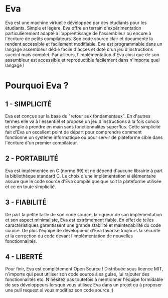 # Eva

Eva est une machine virtuelle développée par des étudiants pour les étudiants. Simple et légère, Eva offre un terrain d'expérimentation particulièrement adapté à l'apprentissage de l'assembleur ou encore à l'écriture de petits compilateurs. Son code source clair et documenté la rendent accessible et facilement modifiable. Eva est programmable dans un langage assembleur dédié facile d'accès et doté d'un jeu d'instructions succint mais complet. Par ailleurs, l'implémentation d'Eva ainsi que de son assembleur est accessible et reproductible facilement dans n'importe quel langage !


# Pourquoi Eva ?

## 1 - SIMPLICITÉ

Eva est conçue sur la base du "retour aux fondamentaux". En d'autres termes elle va à l'essentiel et propose un jeu d'instructions à la fois concis et simple à prendre en main sans fonctionnalités superflus. Cette simplicité fait d'Eva un excellent point de départ pour comprendre comment fonctionne un système informatique ou pour servir de plateforme cible dans l'écriture d'un premier compilateur.

## 2 - PORTABILITÉ

Eva est implémentée en C (norme 99) et ne dépend d'aucune librairie à part la bibliothèque standard C. Le choix d'une implémentation si élémentaire assure que le code source d'Eva compile quelque soit la plateforme utilisée et ce en toute simplicité.

## 3 - FIABILITÉ

De part la petite taille de son code source, la rigueur de son implémentation et son aspect minimaliste, Eva est extrêmement fiable. En effet de telles caractéristiques garantissent une grande stabilité et maintenabilité du code source. De plus l'équipe de développeur d'Eva favorise toujours la sécurité et la correction du code devant l'implémentation de nouvelles fonctionnalités.

## 4 - LIBERTÉ

Pour finir, Eva est complètement Open Source ! Distribuée sous licence MIT, n'importe qui peut utiliser son code source à sa guise, lui rajouter des fonctionnalités etc. N'hésitez pas toutefois à mentionner l'équipe formidable de ses développeurs lorsque vous utilisez Eva dans un projet ou à proposer une pull request si vous modifiez son code source ;)

